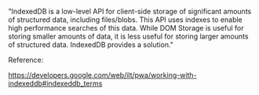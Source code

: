 "IndexedDB is a low-level API for client-side storage of significant amounts of structured data, including files/blobs. This API uses indexes to enable high performance searches of this data. While DOM Storage is useful for storing smaller amounts of data, it is less useful for storing larger amounts of structured data. IndexedDB provides a solution."

Reference:

https://developers.google.com/web/ilt/pwa/working-with-indexeddb#indexeddb_terms
